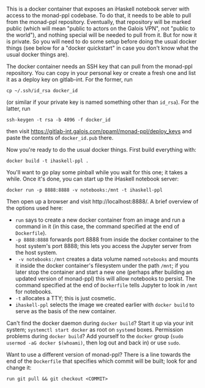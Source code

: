 This is a docker container that exposes an iHaskell notebook server with access to the monad-ppl codebase. To do that, it needs to be able to pull from the monad-ppl repository. Eventually, that repository will be marked public (which will mean "public to actors on the Galois VPN", not "public to the world"), and nothing special will be needed to pull from it. But for now it is private. So you will need to do some setup before doing the usual docker things (see below for a "docker quickstart" in case you don't know what the usual docker things are).

The docker container needs an SSH key that can pull from the monad-ppl repository. You can copy in your personal key or create a fresh one and list it as a deploy key on gitlab-int. For the former, run

    cp ~/.ssh/id_rsa docker_id

(or similar if your private key is named something other than `id_rsa`). For the latter, run

    ssh-keygen -t rsa -b 4096 -f docker_id

then visit https://gitlab-int.galois.com/ppaml/monad-ppl/deploy_keys and paste the contents of `docker_id.pub` there.

Now you're ready to do the usual docker things. First build everything with:

    docker build -t ihaskell-ppl .

You'll want to go play some pinball while you wait for this one; it takes a while. Once it's done, you can start up the iHaskell notebook server:

    docker run -p 8888:8888 -v notebooks:/mnt -t ihaskell-ppl

Then open up a browser and visit http://localhost:8888/. A brief overview of the options used here:

* `run` says to create a new docker container from an image and run a command in it (in this case, the command specified at the end of `Dockerfile`).
* `-p 8888:8888` forwards port 8888 from inside the docker container to the host system's port 8888; this lets you access the Jupyter server from the host system.
* ` -v notebooks:/mnt` creates a data volume named `notebooks` and mounts it inside the docker container's filesystem under the path `/mnt`; if you later stop the container and start a new one (perhaps after building an updated version of monad-ppl) this will allow notebooks to persist. The command specified at the end of `Dockerfile` tells Jupyter to look in `/mnt` for notebooks.
* `-t` allocates a TTY; this is just cosmetic.
* `ihaskell-ppl` selects the image we created earlier with `docker build` to serve as the basis of the new container.

Can't find the docker daemon during `docker build`? Start it up via your init system; `systemctl start docker` as root on `systemd` boxes. Permission problems during `docker build`? Add yourself to the `docker` group (`sudo usermod -aG docker $(whoami)`, then log out and back in) or use `sudo`.

Want to use a different version of monad-ppl? There is a line towards the end of the `Dockerfile` that specifies which commit will be built; look for and change it:

    run git pull && git checkout <COMMIT>

